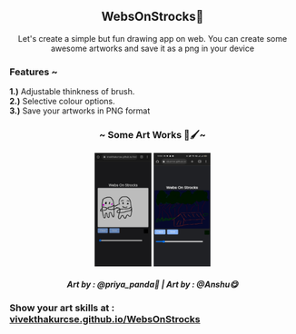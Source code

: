 <h2 align="center">WebsOnStrocks🎨</h2>
<p align="center">Let's create a simple but fun drawing app on web. You can create some awesome artworks and save it as a png in your device</p>
</p>

<h3>Features ~ </h3>
<p><b>1.)</b> Adjustable thinkness of brush.
<br/><b>2.)</b> Selective colour options.
<br/><b>3.)</b> Save your artworks in PNG format</p>


<h3 align="center"> ~ Some Art Works 🎨🖌️~ </h3>

 <p align="center">

  <img width="100x" height="200px"  src="https://raw.githubusercontent.com/vivekthakurcse/WebsOnStrocks/main/Art%20Works/IMG-20230213-WA0003.jpg">
  <img width="100px" height="200px" src="https://raw.githubusercontent.com/vivekthakurcse/WebsOnStrocks/main/Art%20Works/IMG-20230213-WA0004.jpg"> 
 </p>

<h5 align="center"> Art by : @priya_panda🐼  |   Art by : @Anshu😋 </h5>



<h3>Show your art skills at : <a href="https://vivekthakurcse.github.io/WebsOnStrocks/">vivekthakurcse.github.io/WebsOnStrocks</h3>
